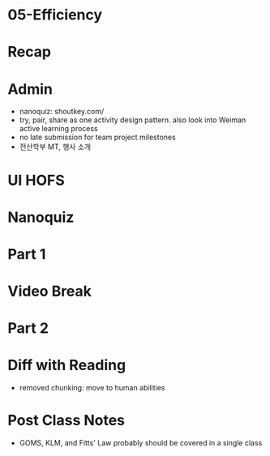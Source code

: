 # 05-Efficiency

# Recap


# Admin
- nanoquiz: shoutkey.com/
- try, pair, share as one activity design pattern. also look into Weiman active learning process
- no late submission for team project milestones
- 전산학부 MT, 행사 소개


# UI HOFS


# Nanoquiz


# Part 1


# Video Break


# Part 2


# Diff with Reading
- removed chunking: move to human abilities

# Post Class Notes
- GOMS, KLM, and Fitts' Law probably should be covered in a single class

